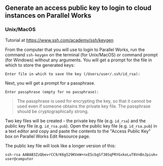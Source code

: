 ## Generate an access public key to login to cloud instances on Parallel Works

### Unix/MacOS
Tutorial at https://www.ssh.com/academy/ssh/keygen

From the computer that you will use to login to Parallel Works, run the command `ssh-keygen` on the terminal (for Unix/MacOS) or command prompt (for Windows) without any arguments. You will get a prompt for the file in which to store the generated keys: 

```
Enter file in which to save the key (/Users/user/.ssh/id_rsa):
```

Next, you will get a prompt for a passphrase. 
```
Enter passphrase (empty for no passphrase):
```
> The passphrase is used for encrypting the key, so that it cannot be used even if someone obtains the private key file. The passphrase should be cryptographically strong.

Two key files will be created - the private key file (e.g. `id_rsa`) and the public key file (e.g. `id_rsa.pub`). Open the public key file (e.g. `id_rsa.pub`) in a text editor and copy and paste the contents to the "Access Public Key" box on Parallel Works Edit Resource page.

The public key file will look like a longer version of this:

```
ssh-rsa AABAB3ZzQbevrCC9/K6g529KVeW+nxE5cbgSf30SqPRYGxkeLuT8VnBnJpiuk= user@computer
```
